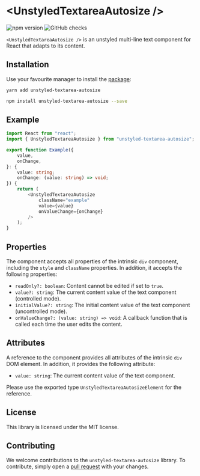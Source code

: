 # &lt;UnstyledTextareaAutosize /&gt;

![npm version](https://badgen.net/npm/v/unstyled-textarea-autosize?icon=npm&label)
![GitHub checks](https://badgen.net/github/checks/teamrevin/unstyled-textarea-autosize/publish?icon=github&label=GitHub)

`<UnstyledTextareaAutosize />` is an unstyled multi-line text component for React that adapts to its content.

## Installation

Use your favourite manager to install the [package](https://www.npmjs.com/package/unstyled-textarea-autosize):

```sh
yarn add unstyled-textarea-autosize
```

```sh
npm install unstyled-textarea-autosize --save
```

## Example

```ts
import React from "react";
import { UnstyledTextareaAutosize } from "unstyled-textarea-autosize";

export function Example({
    value,
    onChange,
}: {
    value: string;
    onChange: (value: string) => void;
}) {
    return (
        <UnstyledTextareaAutosize
            className="example"
            value={value}
            onValueChange={onChange}
        />
    );
}
```

## Properties

The component accepts all properties of the intrinsic `div` component, including the `style` and `className` properties. In addition, it accepts the following properties:

-   `readOnly?: boolean`: Content cannot be edited if set to `true`.
-   `value?: string`: The current content value of the text component (controlled mode).
-   `initialValue?: string`: The initial content value of the text component (uncontrolled mode).
-   `onValueChange?: (value: string) => void`: A callback function that is called each time the user edits the content.

## Attributes

A reference to the component provides all attributes of the intrinsic `div` DOM element. In addition, it provides the following attribute:

-   `value: string`: The current content value of the text component.

Please use the exported type `UnstyledTextareaAutosizeElement` for the reference.

## License

This library is licensed under the MIT license.

## Contributing

We welcome contributions to the `unstyled-textarea-autosize` library. To contribute, simply open a [pull request](https://github.com/teamrevin/unstyled-textarea-autosize/pulls) with your changes.
